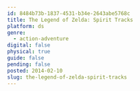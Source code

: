 ```yaml
---
id: 8484b73b-1837-4531-b34e-2643abe5768c
title: The Legend of Zelda: Spirit Tracks
platform: ds
genre:
  - action-adventure
digital: false
physical: true
guide: false
pending: false
posted: 2014-02-10
slug: the-legend-of-zelda-spirit-tracks
---
```

